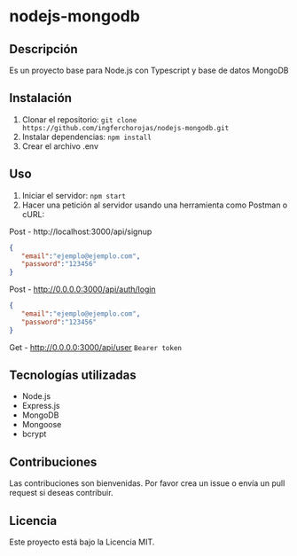 # nodejs-mongodb

## Descripción
Es un proyecto base para Node.js con Typescript y base de datos MongoDB

## Instalación
1. Clonar el repositorio: `git clone https://github.com/ingferchorojas/nodejs-mongodb.git`
2. Instalar dependencias: `npm install`
3. Crear el archivo .env 

## Uso
1. Iniciar el servidor: `npm start`
2. Hacer una petición al servidor usando una herramienta como Postman o cURL:

Post - http://localhost:3000/api/signup 
```json
{
   "email":"ejemplo@ejemplo.com",
   "password":"123456"
}
```

Post - http://0.0.0.0:3000/api/auth/login
```json
{
   "email":"ejemplo@ejemplo.com",
   "password":"123456"
}
```
Get - http://0.0.0.0:3000/api/user
`Bearer token`

## Tecnologías utilizadas
- Node.js
- Express.js
- MongoDB
- Mongoose
- bcrypt

## Contribuciones
Las contribuciones son bienvenidas. Por favor crea un issue o envía un pull request si deseas contribuir.

## Licencia
Este proyecto está bajo la Licencia MIT.
